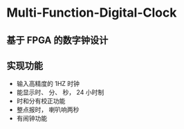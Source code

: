 # Multi-Function-Digital-Clock
## 基于 FPGA 的数字钟设计 ##
## 实现功能 ##
- 输入高精度的 1HZ 时钟
- 能显示时、 分、 秒， 24 小时制
- 时和分有校正功能
- 整点报时， 喇叭响两秒
- 有闹钟功能
